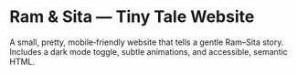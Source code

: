 # Ram & Sita — Tiny Tale Website

A small, pretty, mobile‑friendly website that tells a gentle Ram–Sita story.
Includes a dark mode toggle, subtle animations, and accessible, semantic HTML.


